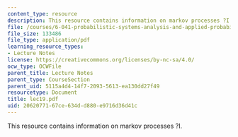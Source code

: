 ```yaml
---
content_type: resource
description: This resource contains information on markov processes ?I.
file: /courses/6-041-probabilistic-systems-analysis-and-applied-probability-spring-2006/2062077167ce634dd880e9716d36d41c_lec19.pdf
file_size: 133486
file_type: application/pdf
learning_resource_types:
- Lecture Notes
license: https://creativecommons.org/licenses/by-nc-sa/4.0/
ocw_type: OCWFile
parent_title: Lecture Notes
parent_type: CourseSection
parent_uid: 5115a4d4-14f7-2093-5613-ea130dd27f49
resourcetype: Document
title: lec19.pdf
uid: 20620771-67ce-634d-d880-e9716d36d41c
---
```

This resource contains information on markov processes ?I.